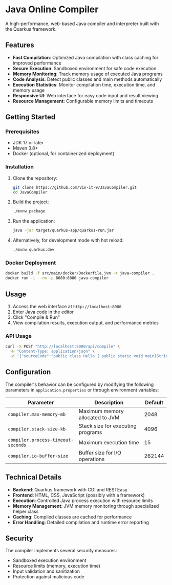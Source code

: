 # Java Online Compiler

A high-performance, web-based Java compiler and interpreter built with the Quarkus framework.

## Features

- **Fast Compilation**: Optimized Java compilation with class caching for improved performance
- **Secure Execution**: Sandboxed environment for safe code execution
- **Memory Monitoring**: Track memory usage of executed Java programs
- **Code Analysis**: Detect public classes and main methods automatically
- **Execution Statistics**: Monitor compilation time, execution time, and memory usage
- **Responsive UI**: Web interface for easy code input and result viewing
- **Resource Management**: Configurable memory limits and timeouts

## Getting Started

### Prerequisites

- JDK 17 or later
- Maven 3.8+
- Docker (optional, for containerized deployment)

### Installation

1. Clone the repository:
   ```bash
   git clone https://github.com/Vin-it-9/JavaCompiler.git
   cd JavaCompiler
   ```

2. Build the project:
   ```bash
   ./mvnw package
   ```

3. Run the application:
   ```bash
   java -jar target/quarkus-app/quarkus-run.jar
   ```

4. Alternatively, for development mode with hot reload:
   ```bash
   ./mvnw quarkus:dev
   ```

### Docker Deployment

```bash
docker build -f src/main/docker/Dockerfile.jvm -t java-compiler .
docker run -i --rm -p 8080:8080 java-compiler
```

## Usage

1. Access the web interface at `http://localhost:8080`
2. Enter Java code in the editor
3. Click "Compile & Run"
4. View compilation results, execution output, and performance metrics

### API Usage

```bash
curl -X POST "http://localhost:8080/api/compile" \
  -H "Content-Type: application/json" \
  -d '{"sourceCode":"public class Hello { public static void main(String[] args) { System.out.println(\"Hello World\"); }}"}'
```

## Configuration

The compiler's behavior can be configured by modifying the following parameters in `application.properties` or through environment variables:

| Parameter | Description | Default |
|-----------|-------------|---------|
| `compiler.max-memory-mb` | Maximum memory allocated to JVM | 2048 |
| `compiler.stack-size-kb` | Stack size for executing programs | 4096 |
| `compiler.process-timeout-seconds` | Maximum execution time | 15 |
| `compiler.io-buffer-size` | Buffer size for I/O operations | 262144 |

## Technical Details

- **Backend**: Quarkus framework with CDI and RESTEasy
- **Frontend**: HTML, CSS, JavaScript (possibly with a framework)
- **Execution**: Controlled Java process execution with resource limits
- **Memory Management**: JVM memory monitoring through specialized helper class
- **Caching**: Compiled classes are cached for performance
- **Error Handling**: Detailed compilation and runtime error reporting

## Security

The compiler implements several security measures:
- Sandboxed execution environment
- Resource limits (memory, execution time)
- Input validation and sanitization
- Protection against malicious code

